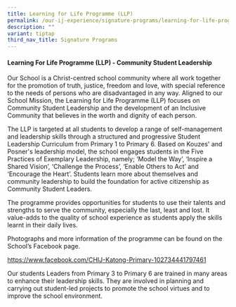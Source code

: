 ```yaml
---
title: Learning for Life Programme (LLP)
permalink: /our-ij-experience/signature-programs/learning-for-life-programme-llp/
description: ""
variant: tiptap
third_nav_title: Signature Programs
---
```

<h4>Learning For Life Programme (LLP) - Community Student Leadership</h4>
<p>Our School is a Christ-centred school community where all work together
for the promotion of truth, justice, freedom and love, with special reference
to the needs of persons who are disadvantaged in any way. Aligned to our
School Mission, the Learning for Life Programme (LLP) focuses on Community
Student Leadership and the development of an Inclusive Community that believes
in the worth and dignity of each person.</p>
<p>The LLP is targeted at all students to develop a range of self-management
and leadership skills through a structured and progressive Student Leadership
Curriculum from Primary 1 to Primary 6. Based on Kouzes' and Posner's leadership
model, the school engages students in the Five Practices of Exemplary Leadership,
namely; ‘Model the Way’, ‘Inspire a Shared Vision’, ‘Challenge the Process’,
‘Enable Others to Act’ and ‘Encourage the Heart’. Students learn more about
themselves and community leadership to build the foundation for active
citizenship as Community Student Leaders.</p>
<p>The programme provides opportunities for students to use their talents
and strengths to serve the community, especially the last, least and lost.
It value-adds to the quality of school experience as students apply the
skills learnt in their daily lives.</p>
<p>Photographs and more information of the programme can be found on the
School’s Facebook page.</p>
<p><a href="https://www.facebook.com/CHIJ-Katong-Primary-102734441797461" rel="noopener noreferrer nofollow" target="_blank">https://www.facebook.com/CHIJ-Katong-Primary-102734441797461</a>
</p>
<p>Our students Leaders from Primary 3 to Primary 6 are trained in many areas
to enhance their leadership skills. They are involved in planning and carrying
out student-led projects to promote the school virtues and to improve the
school environment.</p>